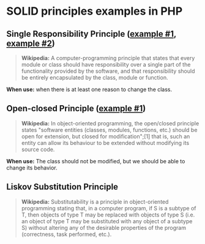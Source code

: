 # SOLID principles examples in PHP

## Single Responsibility Principle ([example #1](single-responsibility-1.php), [example #2](single-responsibility-2.php))

> **Wikipedia:** A computer-programming principle that states that every module or class should have responsibility over a single part of the functionality provided by the software, and that responsibility should be entirely encapsulated by the class, module or function.

**When use:** when there is at least one reason to change the class.

## Open-closed Principle ([example #1](open-closed-1.php))

> **Wikipedia:** In object-oriented programming, the open/closed principle states "software entities (classes, modules, functions, etc.) should be open for extension, but closed for modification";[1] that is, such an entity can allow its behaviour to be extended without modifying its source code.

**When use:** The class should not be modified, but we should be able to change its behavior.

## Liskov Substitution Principle

> **Wikipedia:** Substitutability is a principle in object-oriented programming stating that, in a computer program, if S is a subtype of T, then objects of type T may be replaced with objects of type S (i.e. an object of type T may be substituted with any object of a subtype S) without altering any of the desirable properties of the program (correctness, task performed, etc.).
